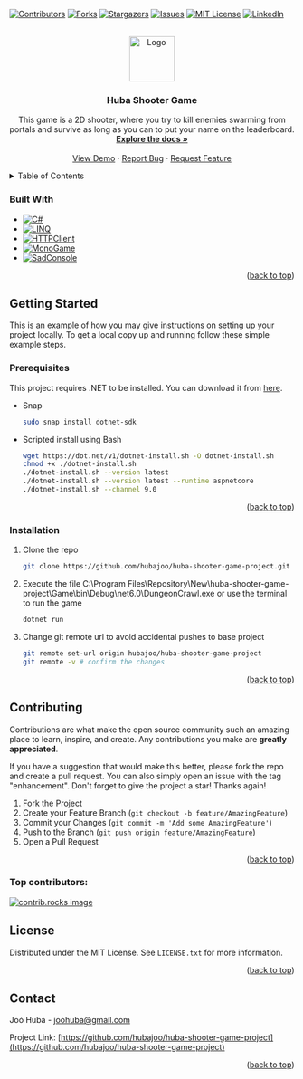 <a id="readme-top"></a>

[![Contributors][contributors-shield]][contributors-url]
[![Forks][forks-shield]][forks-url]
[![Stargazers][stars-shield]][stars-url]
[![Issues][issues-shield]][issues-url]
[![MIT License][license-shield]][license-url]
[![LinkedIn][linkedin-shield]][linkedin-url]


<!-- PROJECT LOGO -->
<br />
<div align="center">
  <a href="https://github.com/hubajoo/huba-shooter-game-project">
    <img src="Game/Images/Icon.png" alt="Logo" width="80" height="80">
  </a>

<h3 align="center">Huba Shooter Game</h3>

  <p align="center">
    This game is a 2D shooter, where you try to kill enemies swarming from portals and survive as long as you can to put your name on the leaderboard.
    <br />
    <a href="https://github.com/hubajoo/huba-shooter-game-project"><strong>Explore the docs »</strong></a>
    <br />
    <br />
    <a href="https://github.com/hubajoo/huba-shooter-game-project">View Demo</a>
    ·
    <a href="https://github.com/hubajoo/huba-shooter-game-project/issues/new?labels=bug&template=bug-report---.md">Report Bug</a>
    ·
    <a href="https://github.com/hubajoo/huba-shooter-game-project/issues/new?labels=enhancement&template=feature-request---.md">Request Feature</a>
  </p>
</div>



<!-- TABLE OF CONTENTS -->
<details>
  <summary>Table of Contents</summary>
  <ol>
    <li>
      <a href="#about-the-project">About The Project</a>
      <ul>
        <li><a href="#built-with">Built With</a></li>
      </ul>
    </li>
    <li>
      <a href="#getting-started">Getting Started</a>
      <ul>
        <li><a href="#prerequisites">Prerequisites</a></li>
        <li><a href="#installation">Installation</a></li>
      </ul>
    </li>
    <li><a href="#usage">Usage</a></li>
    <li><a href="#roadmap">Roadmap</a></li>
    <li><a href="#contributing">Contributing</a></li>
    <li><a href="#license">License</a></li>
    <li><a href="#contact">Contact</a></li>
    <li><a href="#acknowledgments">Acknowledgments</a></li>
  </ol>
</details>


### Built With

* [![C#][csharp-shield]][csharp-url]
* [![LINQ][linq-shield]][linq-url]
* [![HTTPClient][httpclient-shield]][httpclient-url]
* [![MonoGame][monogame-shield]][monogame-url]
* [![SadConsole][sadconsole-shield]][sadconsole-url]

<p align="right">(<a href="#readme-top">back to top</a>)</p>



<!-- GETTING STARTED -->
## Getting Started

This is an example of how you may give instructions on setting up your project locally.
To get a local copy up and running follow these simple example steps.

### Prerequisites

This project requires .NET to be installed. You can download it from [here](https://dotnet.microsoft.com/download).
* Snap
  ```sh
  sudo snap install dotnet-sdk
  ```
* Scripted install using Bash
  ```sh
  wget https://dot.net/v1/dotnet-install.sh -O dotnet-install.sh
  chmod +x ./dotnet-install.sh
  ./dotnet-install.sh --version latest
  ./dotnet-install.sh --version latest --runtime aspnetcore
  ./dotnet-install.sh --channel 9.0
  ```


<p align="right">(<a href="#readme-top">back to top</a>)</p>

### Installation

1. Clone the repo
   ```sh
   git clone https://github.com/hubajoo/huba-shooter-game-project.git
   ```

2. Execute the file C:\Program Files\Repository\New\huba-shooter-game-project\Game\bin\Debug\net6.0\DungeonCrawl.exe or use the terminal to run the game
   ```sh
   dotnet run
   ```
3. Change git remote url to avoid accidental pushes to base project
   ```sh
   git remote set-url origin hubajoo/huba-shooter-game-project
   git remote -v # confirm the changes
   ```

<p align="right">(<a href="#readme-top">back to top</a>)</p>

<!-- CONTRIBUTING -->
## Contributing

Contributions are what make the open source community such an amazing place to learn, inspire, and create. Any contributions you make are **greatly appreciated**.

If you have a suggestion that would make this better, please fork the repo and create a pull request. You can also simply open an issue with the tag "enhancement".
Don't forget to give the project a star! Thanks again!

1. Fork the Project
2. Create your Feature Branch (`git checkout -b feature/AmazingFeature`)
3. Commit your Changes (`git commit -m 'Add some AmazingFeature'`)
4. Push to the Branch (`git push origin feature/AmazingFeature`)
5. Open a Pull Request

<p align="right">(<a href="#readme-top">back to top</a>)</p>

### Top contributors:

<a href="https://github.com/hubajoo/huba-shooter-game-project/graphs/contributors">
  <img src="https://contrib.rocks/image?repo=hubajoo/huba-shooter-game-project" alt="contrib.rocks image" />
</a>



<!-- LICENSE -->
## License

Distributed under the MIT License. See `LICENSE.txt` for more information.

<p align="right">(<a href="#readme-top">back to top</a>)</p>



<!-- CONTACT -->
## Contact

Joó Huba - joohuba@gmail.com

Project Link: [https://github.com/hubajoo/huba-shooter-game-project](https://github.com/hubajoo/huba-shooter-game-project)

<p align="right">(<a href="#readme-top">back to top</a>)</p>


<!-- MARKDOWN LINKS & IMAGES -->
<!-- https://www.markdownguide.org/basic-syntax/#reference-style-links -->
[contributors-shield]: https://img.shields.io/github/contributors/hubajoo/huba-shooter-game-project.svg?style=for-the-badge
[contributors-url]: https://github.com/hubajoo/huba-shooter-game-project/graphs/contributors
[forks-shield]: https://img.shields.io/github/forks/hubajoo/huba-shooter-game-project.svg?style=for-the-badge
[forks-url]: https://github.com/hubajoo/huba-shooter-game-project/network/members
[stars-shield]: https://img.shields.io/github/stars/hubajoo/huba-shooter-game-project.svg?style=for-the-badge
[stars-url]: https://github.com/hubajoo/huba-shooter-game-project/stargazers
[issues-shield]: https://img.shields.io/github/issues/hubajoo/huba-shooter-game-project.svg?style=for-the-badge
[issues-url]: https://github.com/hubajoo/huba-shooter-game-project/issues
[license-shield]: https://img.shields.io/github/license/hubajoo/huba-shooter-game-project.svg?style=for-the-badge
[license-url]: https://github.com/hubajoo/huba-shooter-game-project/blob/master/LICENSE.txt
[linkedin-shield]: https://img.shields.io/badge/-LinkedIn-black.svg?style=for-the-badge&logo=linkedin&colorB=555
[linkedin-url]: https://linkedin.com/in/huba-joó
[product-screenshot]: images/screenshot.png
[csharp-shield]: https://img.shields.io/badge/C%23-239120?style=for-the-badge&logo=c-sharp&logoColor=white
[csharp-url]: https://docs.microsoft.com/en-us/dotnet/csharp/
[linq-shield]: https://img.shields.io/badge/LINQ-512BD4?style=for-the-badge&logo=dotnet&logoColor=white
[linq-url]: https://docs.microsoft.com/en-us/dotnet/csharp/programming-guide/concepts/linq/
[httpclient-shield]: https://img.shields.io/badge/HTTPClient-512BD4?style=for-the-badge&logo=dotnet&logoColor=white
[httpclient-url]: https://docs.microsoft.com/en-us/dotnet/api/system.net.http.httpclient
[monogame-shield]: https://img.shields.io/badge/MonoGame-000000?style=for-the-badge&logo=monogame&logoColor=white
[monogame-url]: https://www.monogame.net/
[sadconsole-shield]: https://img.shields.io/badge/SadConsole-000000?style=for-the-badge&logo=sadconsole&logoColor=white
[sadconsole-url]: https://github.com/Thraka/SadConsole

